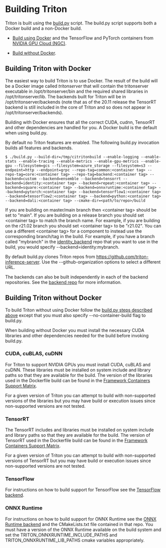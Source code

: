 <!--
# Copyright (c) 2018-2020, NVIDIA CORPORATION. All rights reserved.
#
# Redistribution and use in source and binary forms, with or without
# modification, are permitted provided that the following conditions
# are met:
#  * Redistributions of source code must retain the above copyright
#    notice, this list of conditions and the following disclaimer.
#  * Redistributions in binary form must reproduce the above copyright
#    notice, this list of conditions and the following disclaimer in the
#    documentation and/or other materials provided with the distribution.
#  * Neither the name of NVIDIA CORPORATION nor the names of its
#    contributors may be used to endorse or promote products derived
#    from this software without specific prior written permission.
#
# THIS SOFTWARE IS PROVIDED BY THE COPYRIGHT HOLDERS ``AS IS'' AND ANY
# EXPRESS OR IMPLIED WARRANTIES, INCLUDING, BUT NOT LIMITED TO, THE
# IMPLIED WARRANTIES OF MERCHANTABILITY AND FITNESS FOR A PARTICULAR
# PURPOSE ARE DISCLAIMED.  IN NO EVENT SHALL THE COPYRIGHT OWNER OR
# CONTRIBUTORS BE LIABLE FOR ANY DIRECT, INDIRECT, INCIDENTAL, SPECIAL,
# EXEMPLARY, OR CONSEQUENTIAL DAMAGES (INCLUDING, BUT NOT LIMITED TO,
# PROCUREMENT OF SUBSTITUTE GOODS OR SERVICES; LOSS OF USE, DATA, OR
# PROFITS; OR BUSINESS INTERRUPTION) HOWEVER CAUSED AND ON ANY THEORY
# OF LIABILITY, WHETHER IN CONTRACT, STRICT LIABILITY, OR TORT
# (INCLUDING NEGLIGENCE OR OTHERWISE) ARISING IN ANY WAY OUT OF THE USE
# OF THIS SOFTWARE, EVEN IF ADVISED OF THE POSSIBILITY OF SUCH DAMAGE.
-->

# Building Triton

Triton is built using the [build.py](../build.py) script. The build.py
script supports both a Docker build and a non-Docker build.

* [Build using Docker](#building-triton-with-docker) and the
  TensorFlow and PyTorch containers from [NVIDIA GPU Cloud
  (NGC)](https://ngc.nvidia.com>).

* [Build without Docker](#building-triton-without-docker).

## Building Triton with Docker

The easiest way to build Triton is to use Docker. The result of the
build will be a Docker image called *tritonserver* that will contain
the tritonserver executable in /opt/tritonserver/bin and the required
shared libraries in /opt/tritonserver/lib. The backends built for
Triton will be in /opt/tritonserver/backends (note that as of the
20.11 release the TensorRT backend is still included in the core of
Triton and so does not appear in /opt/tritonserver/backends).

Building with Docker ensures that all the correct CUDA, cudnn,
TensorRT and other dependencies are handled for you. A Docker build is
the default when using build.py.

By default no Triton features are enabled. The following build.py
invocation builds all features and backends.

```
$ ./build.py --build-dir=/tmp/citritonbuild --enable-logging --enable-stats --enable-tracing --enable-metrics --enable-gpu-metrics --enable-gpu --filesystem=gcs --filesystem=azure_storage --filesystem=s3 --endpoint=http --endpoint=grpc --repo-tag=common:<container tag> --repo-tag=core:<container tag> --repo-tag=backend:<container tag> --backend=custom --backend=ensemble --backend=tensorrt --backend=identity:<container tag> --backend=repeat:<container tag> --backend=square:<container tag> --backend=onnxruntime:<container tag> --backend=pytorch:<container tag> --backend=tensorflow1:<container tag> --backend=tensorflow2:<container tag> --backend=python:<container tag> --backend=dali:<container tag> --cmake-dir=<path/to/repo>/build
```

If you are building on master/main branch then \<container tag\>
should be set to "main". If you are building on a release branch you
should set \<container tag\> to match the branch name. For example, if
you are building on the r21.02 branch you should set \<container tag\>
to be "r21.02". You can use a different \<container tag\> for a
component to instead use the corresponding branch/tag in the
build. For example, if you have a branch called "mybranch" in the
[identity_backend](https://github.com/triton-inference-server/identity_backend)
repo that you want to use in the build, you would specify
--backend=identity:mybranch.

By default build.py clones Triton repos from
https://github.com/triton-inference-server. Use the
--github-organization options to select a different URL.

The backends can also be built independently in each of the backend
repositories. See the [backend
repo](https://github.com/triton-inference-server/backend) for more
information.

## Building Triton without Docker

To build Triton without using Docker follow the [build.py steps
described above](#building-triton-with-docker) except that you must
also specify --no-container-build flag to build.py.

When building without Docker you must install the necessary CUDA
libraries and other dependencies needed for the build before invoking
build.py.

### CUDA, cuBLAS, cuDNN

For Triton to support NVIDIA GPUs you must install CUDA, cuBLAS and
cuDNN. These libraries must be installed on system include and library
paths so that they are available for the build. The version of the
libraries used in the Dockerfile build can be found in the [Framework
Containers Support
Matrix](https://docs.nvidia.com/deeplearning/frameworks/support-matrix/index.html).

For a given version of Triton you can attempt to build with
non-supported versions of the libraries but you may have build or
execution issues since non-supported versions are not tested.

### TensorRT

The TensorRT includes and libraries must be installed on system
include and library paths so that they are available for the
build. The version of TensorRT used in the Dockerfile build can be
found in the [Framework Containers Support
Matrix](https://docs.nvidia.com/deeplearning/frameworks/support-matrix/index.html).

For a given version of Triton you can attempt to build with
non-supported versions of TensorRT but you may have build or execution
issues since non-supported versions are not tested.

### TensorFlow

For instructions on how to build support for TensorFlow see the
[TensorFlow
backend](https://github.com/triton-inference-server/tensorflow_backend).

### ONNX Runtime

For instructions on how to build support for ONNX Runtime see the
[ONNX Runtime
backend](https://github.com/triton-inference-server/onnxruntime_backend)
and the CMakeLists.txt file contained in that repo. You must have a
version of the ONNX Runtime available on the build system and set the
TRITON_ONNXRUNTIME_INCLUDE_PATHS and TRITON_ONNXRUNTIME_LIB_PATHS
cmake variables appropriately.
